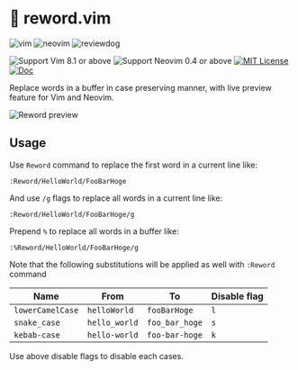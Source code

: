 # 🧬 reword.vim

![vim](https://github.com/lambdalisue/reword.vim/workflows/vim/badge.svg)
![neovim](https://github.com/lambdalisue/reword.vim/workflows/neovim/badge.svg)
![reviewdog](https://github.com/lambdalisue/reword.vim/workflows/reviewdog/badge.svg)

![Support Vim 8.1 or above](https://img.shields.io/badge/support-Vim%208.1%20or%20above-yellowgreen.svg)
![Support Neovim 0.4 or above](https://img.shields.io/badge/support-Neovim%200.4%20or%20above-yellowgreen.svg)
[![MIT License](https://img.shields.io/badge/license-MIT-blue.svg)](LICENSE)
[![Doc](https://img.shields.io/badge/doc-%3Ah%20reword-orange.svg)](doc/reword.txt)

Replace words in a buffer in case preserving manner, with live preview feature for Vim and Neovim.

![Reword preview](https://user-images.githubusercontent.com/546312/85490727-3fd56080-b60d-11ea-9a8b-4571c3279dcd.gif)

## Usage

Use `Reword` command to replace the first word in a current line like:

```
:Reword/HelloWorld/FooBarHoge
```

And use `/g` flags to replace all words in a current line like:

```
:Reword/HelloWorld/FooBarHoge/g
```

Prepend `%` to replace all words in a buffer like:

```
:%Reword/HelloWorld/FooBarHoge/g
```

Note that the following substitutions will be applied as well with `:Reword` command

| Name             | From          | To             | Disable flag |
| ---------------- | ------------- | -------------- | ------------ |
| `lowerCamelCase` | `helloWorld`  | `fooBarHoge`   | `l`          |
| `snake_case`     | `hello_world` | `foo_bar_hoge` | `s`          |
| `kebab-case`     | `hello-world` | `foo-bar-hoge` | `k`          |

Use above disable flags to disable each cases.
